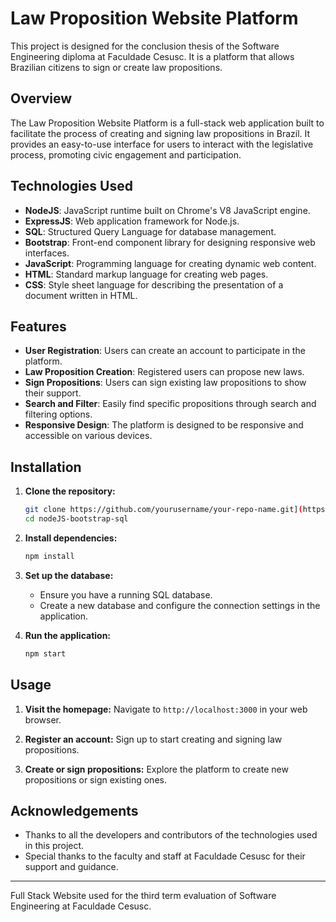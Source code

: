 # Law Proposition Website Platform

This project is designed for the conclusion thesis of the Software Engineering diploma at Faculdade Cesusc. It is a platform that allows Brazilian citizens to sign or create law propositions.

## Overview

The Law Proposition Website Platform is a full-stack web application built to facilitate the process of creating and signing law propositions in Brazil. It provides an easy-to-use interface for users to interact with the legislative process, promoting civic engagement and participation.

## Technologies Used

- **NodeJS**: JavaScript runtime built on Chrome's V8 JavaScript engine.
- **ExpressJS**: Web application framework for Node.js.
- **SQL**: Structured Query Language for database management.
- **Bootstrap**: Front-end component library for designing responsive web interfaces.
- **JavaScript**: Programming language for creating dynamic web content.
- **HTML**: Standard markup language for creating web pages.
- **CSS**: Style sheet language for describing the presentation of a document written in HTML.

## Features

- **User Registration**: Users can create an account to participate in the platform.
- **Law Proposition Creation**: Registered users can propose new laws.
- **Sign Propositions**: Users can sign existing law propositions to show their support.
- **Search and Filter**: Easily find specific propositions through search and filtering options.
- **Responsive Design**: The platform is designed to be responsive and accessible on various devices.

## Installation

1. **Clone the repository:**
    ```bash
    git clone https://github.com/yourusername/your-repo-name.git](https://github.com/viniciusgdoliveira/n3final/
    cd nodeJS-bootstrap-sql
    ```

2. **Install dependencies:**
    ```bash
    npm install
    ```

3. **Set up the database:**
    - Ensure you have a running SQL database.
    - Create a new database and configure the connection settings in the application.

4. **Run the application:**
    ```bash
    npm start
    ```

## Usage

1. **Visit the homepage:**
    Navigate to `http://localhost:3000` in your web browser.

2. **Register an account:**
    Sign up to start creating and signing law propositions.

3. **Create or sign propositions:**
    Explore the platform to create new propositions or sign existing ones.

## Acknowledgements

- Thanks to all the developers and contributors of the technologies used in this project.
- Special thanks to the faculty and staff at Faculdade Cesusc for their support and guidance.

---

Full Stack Website used for the third term evaluation of Software Engineering at Faculdade Cesusc.

